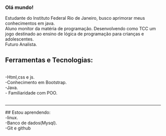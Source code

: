 ### Olá mundo! 


Estudante do Instituto Federal Rio de Janeiro, busco aprimorar meus conhecimentos em java.<br>
Aluno monitor da matéria de programação.
Desenvolvendo como TCC um jogo destinado ao ensino de lógica de programação para crianças e adolescentes.
<br>
Futuro Analista.
## Ferramentas e Tecnologias:
<br>
-Html,css e js.<br>
-Conhecimento em Bootstrap.<br>
-Java.<br>
- Familiaridade com POO.<br>
<br><hr>
## Estou aprendendo:
<br>
-linux.<br>
-Banco de dados(Mysql).<br>
-Git e github<br>





